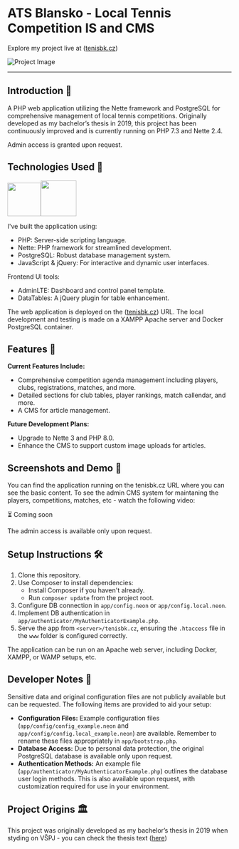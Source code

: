 # ATS Blansko - Local Tennis Competition IS and CMS

Explore my project live at ([tenisbk.cz](https://tenisbk.cz))

![Project Image](https://github.com/ronadlisko/ronadlisko/blob/main/media/repos_images/tenisbk.cz/banner.png) 

---

## Introduction 🎾
A PHP web application utilizing the Nette framework and PostgreSQL for comprehensive management of local tennis competitions. Originally developed as my bachelor’s thesis in 2019, this project has been continuously improved and is currently running on PHP 7.3 and Nette 2.4.

Admin access is granted upon request.

## Technologies Used 📖

<img src="https://github.com/ronadlisko/ronadlisko/blob/main/media/icons/php/php-original.svg" width="75"><img src="https://github.com/ronadlisko/ronadlisko/blob/main/media/icons/nette/nette-resized.png" width="80">

I've built the application using:
- PHP: Server-side scripting language.
- Nette: PHP framework for streamlined development.
- PostgreSQL: Robust database management system.
- JavaScript & jQuery: For interactive and dynamic user interfaces.

Frontend UI tools:
- AdminLTE: Dashboard and control panel template.
- DataTables: A jQuery plugin for table enhancement.

The web application is deployed on the ([tenisbk.cz](https://tenisbk.cz)) URL. The local development and testing is made on a XAMPP Apache server and Docker PostgreSQL container.

## Features 🌟
**Current Features Include:**
- Comprehensive competition agenda management including players, clubs, registrations, matches, and more.
- Detailed sections for club tables, player rankings, match callendar, and more.
- A CMS for article management.

**Future Development Plans:**
- Upgrade to Nette 3 and PHP 8.0.
- Enhance the CMS to support custom image uploads for articles.

## Screenshots and Demo 📸

You can find the application running on the tenisbk.cz URL where you can see the basic content. To see the admin CMS system for maintaning the players, competitions, matches, etc - watch the following video:

⏳ Coming soon

The admin access is available only upon request.

## Setup Instructions 🛠️

1. Clone this repository.
2. Use Composer to install dependencies:
   - Install Composer if you haven't already.
   - Run `composer update` from the project root.
3. Configure DB connection in `app/config.neon` or `app/config.local.neon`.
4. Implement DB authentication in `app/authenticator/MyAuthenticatorExample.php`.
5. Serve the app from `<server>/tenisbk.cz`, ensuring the `.htaccess` file in the `www` folder is configured correctly.

The application can be run on an Apache web server, including Docker, XAMPP, or WAMP setups, etc.

## Developer Notes 🔑

Sensitive data and original configuration files are not publicly available but can be requested. The following items are provided to aid your setup:

- **Configuration Files:** Example configuration files (`app/config/config_example.neon` and `app/config/config.local_example.neon`) are available. Remember to rename these files appropriately in `app/bootstrap.php`.
- **Database Access:** Due to personal data protection, the original PostgreSQL database is available only upon request.
- **Authentication Methods:** An example file (`app/authenticator/MyAuthenticatorExample.php`) outlines the database user login methods. This is also available upon request, with customization required for use in your environment.

## Project Origins 🏛️

This project was originally developed as my bachelor’s thesis in 2019 when styding on VŠPJ - you can check the thesis text ([here](http://is.vspj.cz/bp/get-bp/student/54954/thema/7531))
